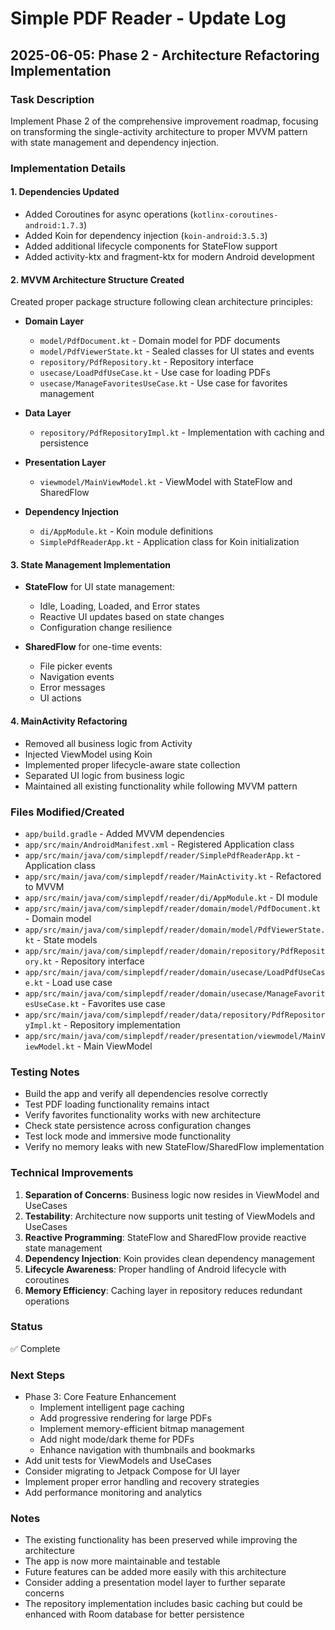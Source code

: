 # Simple PDF Reader - Update Log

## 2025-06-05: Phase 2 - Architecture Refactoring Implementation

### Task Description
Implement Phase 2 of the comprehensive improvement roadmap, focusing on transforming the single-activity architecture to proper MVVM pattern with state management and dependency injection.

### Implementation Details

#### 1. Dependencies Updated
- Added Coroutines for async operations (`kotlinx-coroutines-android:1.7.3`)
- Added Koin for dependency injection (`koin-android:3.5.3`)
- Added additional lifecycle components for StateFlow support
- Added activity-ktx and fragment-ktx for modern Android development

#### 2. MVVM Architecture Structure Created
Created proper package structure following clean architecture principles:
- **Domain Layer**
  - `model/PdfDocument.kt` - Domain model for PDF documents
  - `model/PdfViewerState.kt` - Sealed classes for UI states and events
  - `repository/PdfRepository.kt` - Repository interface
  - `usecase/LoadPdfUseCase.kt` - Use case for loading PDFs
  - `usecase/ManageFavoritesUseCase.kt` - Use case for favorites management

- **Data Layer**
  - `repository/PdfRepositoryImpl.kt` - Implementation with caching and persistence

- **Presentation Layer**
  - `viewmodel/MainViewModel.kt` - ViewModel with StateFlow and SharedFlow

- **Dependency Injection**
  - `di/AppModule.kt` - Koin module definitions
  - `SimplePdfReaderApp.kt` - Application class for Koin initialization

#### 3. State Management Implementation
- **StateFlow** for UI state management:
  - Idle, Loading, Loaded, and Error states
  - Reactive UI updates based on state changes
  - Configuration change resilience

- **SharedFlow** for one-time events:
  - File picker events
  - Navigation events
  - Error messages
  - UI actions

#### 4. MainActivity Refactoring
- Removed all business logic from Activity
- Injected ViewModel using Koin
- Implemented proper lifecycle-aware state collection
- Separated UI logic from business logic
- Maintained all existing functionality while following MVVM pattern

### Files Modified/Created
- `app/build.gradle` - Added MVVM dependencies
- `app/src/main/AndroidManifest.xml` - Registered Application class
- `app/src/main/java/com/simplepdf/reader/SimplePdfReaderApp.kt` - Application class
- `app/src/main/java/com/simplepdf/reader/MainActivity.kt` - Refactored to MVVM
- `app/src/main/java/com/simplepdf/reader/di/AppModule.kt` - DI module
- `app/src/main/java/com/simplepdf/reader/domain/model/PdfDocument.kt` - Domain model
- `app/src/main/java/com/simplepdf/reader/domain/model/PdfViewerState.kt` - State models
- `app/src/main/java/com/simplepdf/reader/domain/repository/PdfRepository.kt` - Repository interface
- `app/src/main/java/com/simplepdf/reader/domain/usecase/LoadPdfUseCase.kt` - Load use case
- `app/src/main/java/com/simplepdf/reader/domain/usecase/ManageFavoritesUseCase.kt` - Favorites use case
- `app/src/main/java/com/simplepdf/reader/data/repository/PdfRepositoryImpl.kt` - Repository implementation
- `app/src/main/java/com/simplepdf/reader/presentation/viewmodel/MainViewModel.kt` - Main ViewModel

### Testing Notes
- Build the app and verify all dependencies resolve correctly
- Test PDF loading functionality remains intact
- Verify favorites functionality works with new architecture
- Check state persistence across configuration changes
- Test lock mode and immersive mode functionality
- Verify no memory leaks with new StateFlow/SharedFlow implementation

### Technical Improvements
1. **Separation of Concerns**: Business logic now resides in ViewModel and UseCases
2. **Testability**: Architecture now supports unit testing of ViewModels and UseCases
3. **Reactive Programming**: StateFlow and SharedFlow provide reactive state management
4. **Dependency Injection**: Koin provides clean dependency management
5. **Lifecycle Awareness**: Proper handling of Android lifecycle with coroutines
6. **Memory Efficiency**: Caching layer in repository reduces redundant operations

### Status
✅ Complete

### Next Steps
- Phase 3: Core Feature Enhancement
  - Implement intelligent page caching
  - Add progressive rendering for large PDFs
  - Implement memory-efficient bitmap management
  - Add night mode/dark theme for PDFs
  - Enhance navigation with thumbnails and bookmarks
- Add unit tests for ViewModels and UseCases
- Consider migrating to Jetpack Compose for UI layer
- Implement proper error handling and recovery strategies
- Add performance monitoring and analytics

### Notes
- The existing functionality has been preserved while improving the architecture
- The app is now more maintainable and testable
- Future features can be added more easily with this architecture
- Consider adding a presentation model layer to further separate concerns
- The repository implementation includes basic caching but could be enhanced with Room database for better persistence
